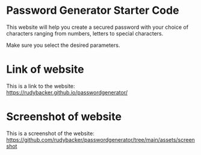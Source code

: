 # Password Generator Starter Code

This website will help you create a secured password with your choice of characters ranging from numbers, letters to special characters.

Make sure you select the desired parameters.

# Link of website
This is a link to the website: https://rudybacker.github.io/passwordgenerator/     

# Screenshot of website
This is a screenshot of the website: https://github.com/rudybacker/passwordgenerator/tree/main/assets/screenshot 

